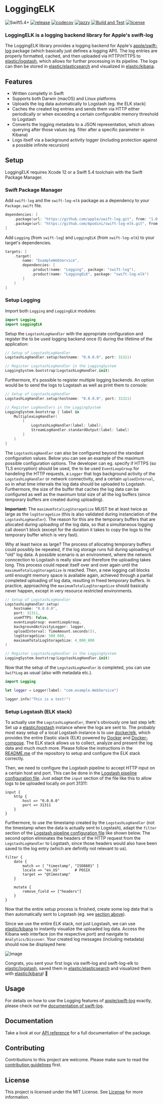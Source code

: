# LoggingELK

![Swift5.4+](https://img.shields.io/badge/Swift-5.4%2B-orange.svg?style=flat)
[![release](https://img.shields.io/github/v/release/Apodini/swift-log-elk.svg?include_prereleases&color=blue)](https://github.com/Apodini/swift-log-elk/releases)
[![codecov](https://codecov.io/gh/Apodini/swift-log-elk/branch/develop/graph/badge.svg?token=M9a8FsTExH)](https://codecov.io/gh/Apodini/swift-log-elk)
[![jazzy](https://raw.githubusercontent.com/Apodini/swift-log-elk/gh-pages/badge.svg)](https://apodini.github.io/swift-log-elk/)
[![Build and Test](https://github.com/Apodini/swift-log-elk/actions/workflows/build-and-test.yml/badge.svg)](https://github.com/Apodini/swift-log-elk/actions/workflows/build-and-test.yml)
[![license](https://img.shields.io/badge/license-MIT-blue.svg)](https://github.com/Apodini/swift-log-elk/blob/master/LICENSE)

### **LoggingELK is a logging backend library for Apple's swift-log**

The LoggingELK library provides a logging backend for Apple's [apple/swift-log](https://github.com/apple/swift-log/) package (which basically just defines a logging API). The log entries are properly formatted, cached, and then uploaded via HTTP/HTTPS to [elastic/logstash](https://github.com/elastic/logstash), which allows for further processing in its pipeline. The logs can then be stored in [elastic/elasticsearch](https://github.com/elastic/elasticsearch) and visualized in [elastic/kibana](https://github.com/elastic/kibana).

## Features
- Written completly in Swift
- Supports both Darwin (macOS) and Linux platforms
- Uploads the log data automatically to Logstash (eg. the ELK stack)
- Caches the created log entries and sends them via HTTP either periodically or when exceeding a certain configurable memory threshold to Logstash
- Converts the logging metadata to a JSON representation, which allows querying after those values (eg. filter after a specific parameter in Kibana)
- Logs itself via a background activity logger (including protection against a possible infinite recursion)

## Setup

LoggingELK requires Xcode 12 or a Swift 5.4 toolchain with the Swift Package Manager. 

### Swift Package Manager

Add `swift-log` and the `swift-log-elk` package as a dependency to your `Package.swift` file.

```swift
dependencies: [
    .package(url: "https://github.com/apple/swift-log.git", from: "1.0.0"),
    .package(url: "https://github.com/Apodini/swift-log-elk.git", from: "0.1.0")
]
```

Add `Logging` (from `swift-log`) and `LoggingELK` (from `swift-log-elk`) to your target's dependencies.

```swift
targets: [
    .target(
        name: "ExampleWebService",
        dependencies: [
            .product(name: "Logging", package: "swift-log"),
            .product(name: "LoggingELK", package: "swift-log-elk")
        ]
    )
]
```

### Setup Logging

Import both `Logging` and `LoggingELK` modules:

```swift
import Logging
import LoggingELK
```

Setup the `LogstashLogHandler` with the appropriate configuration and register the to be used logging backend once (!) during the lifetime of the application:

```swift
// Setup of LogstashLogHandler
LogstashLogHandler.setup(hostname: "0.0.0.0", port: 31311)

// Register LogstashLogHandler in the LoggingSystem
LoggingSystem.bootstrap(LogstashLogHandler.init)
```

Furthermore, it's possible to register multiple logging backends. An option would be to send the logs to Logstash as well as print them to console:

```swift
// Setup of LogstashLogHandler
LogstashLogHandler.setup(hostname: "0.0.0.0", port: 31311)

// Register LogHandlers in the LoggingSystem
LoggingSystem.bootstrap { label in
    MultiplexLogHandler(
        [
            LogstashLogHandler(label: label),
            StreamLogHandler.standardOutput(label: label)
        ]
    ) 
}
```

The `LogstashLogHandler` can also be configured beyond the standard configuration values. Below you can see an example of the maximum possible configuration options. The developer can eg. specify if HTTPS (so TLS encryption) should be used, the to be used `EventLoopGroup` for handeling the HTTP requests, a `Logger` that logs background activity of the `LogstashLogHandler` or network connectivity, and a certain `uploadInterval`, so in what time intervals the log data should be uploaded to Logstash. Furthermore, the size of the buffer that caches the log data can be configured as well as the maximum total size of all the log buffers (since temporary buffers are created during uploading).

**Important:** The `maximumTotalLogStorageSize` MUST be at least twice as large as the `logStorageSize` (this is also validated during instanciation of the `LogstashLogHandler`). The reason for this are the temporary buffers that are allocated during uploading of the log data, so that a simultaneous logging call doesn't block (except for the duration it takes to copy the logs to the temporary buffer which is very fast). 

Why at least twice as large? The process of allocating temporary buffers could possibly be repeated, if the log storage runs full during uploading of "old" log data. A possible scenario is an environment, where the network conncection to Logstash is really slow and therefore the uploading takes long. This process could repeat itself over and over again until the `maximumTotalLogStorageSize` is reached. Then, a new logging call blocks until enought memory space is available again, achieved through a partial completed uploading of log data, resulting in freed temporary buffers. In practice, approaching the `maximumTotalLogStorageSize` should basically never happen, except in very resource restricted environments.

```swift
// Setup of LogstashLogHandler
LogstashLogHandler.setup(
    hostname: "0.0.0.0",
    port: 31311,
    useHTTPS: false,
    eventLoopGroup: eventLoopGroup,
    backgroundActivityLogger: logger,
    uploadInterval: TimeAmount.seconds(5),
    logStorageSize: 500_000,
    maximumTotalLogStorageSize: 4_000_000
)

// Register LogstashLogHandler in the LoggingSystem
LoggingSystem.bootstrap(LogstashLogHandler.init)
```

Now that the setup of the `LogstashLogHandler` is completed, you can use `SwiftLog` as usual (also with metadata etc.). 

```swift
import Logging

let logger = Logger(label: "com.example.WebService")

logger.info("This is a test!")
```

### Setup Logstash (ELK stack)

To actually use the `LogstashLogHandler`, there's obviously one last step left: Set up a [elastic/logstash](https://github.com/elastic/logstash) instance where the logs are sent to. 
The probably most easy setup of a local Logstash instance is to use [docker/elk](https://github.com/deviantony/docker-elk), which provides the entire Elastic stack (ELK) powered by [Docker](https://www.docker.com/) and [Docker-compose](https://docs.docker.com/compose/). The ELK stack allows us to collect, analyze and present the log data and much much more. Please follow the instructions in the [README.me](https://github.com/deviantony/docker-elk#readme) of the repository to setup and configure the ELK stack correctly.

Then, we need to configure the Logstash pipeline to accept HTTP input on a certain host and port. This can be done in the [Logstash pipeline configuration file](https://github.com/deviantony/docker-elk/blob/main/logstash/pipeline/logstash.conf). 
Just adapt the `input` section of the file like this to allow logs to be uploaded locally on port 31311:

```
input {
    http {
        host => "0.0.0.0"
        port => 31311
    }
}
```

Furthermore, to use the timestamp created by the `LogstashLogHandler` (not the timestamp when the data is actually sent to Logstash), adapt the `filter` section of the [Logstash pipeline configuration file](https://github.com/deviantony/docker-elk/blob/main/logstash/pipeline/logstash.conf) like shown below. The second option eliminates the headers of the HTTP request from the `LogstashLogHandler` to Logstash, since those headers would also have been saved to the log entry (which are definitly not relevant to us).

```
filter {
    date {
        match => [ "timestamp", "ISO8601" ]
        locale => "en_US"       # POSIX
        target => "@timestamp"
    }

    mutate {
        remove_field => ["headers"]
    }
}
```

Now that the entire setup process is finished, create some log data that is then automatically sent to Logstash (eg. see [section above](#setup-logging)). 

Since we use the entire ELK stack, not just Logstash, we can use [elastic/kibana](https://github.com/elastic/kibana) to instantly visualize the uploaded log data. Access the Kibana web interface (on the respective port) and navigate to `Analytics/Discover`. Your created log messages (including metadata) should now be displayed here:

![image](https://user-images.githubusercontent.com/25406915/127134981-45e0ce7f-9718-4550-a0b1-e1138e8035e4.png)

Congrats, you sent your first logs via swift-log and swift-log-elk to [elastic/logstash](https://github.com/elastic/logstash), saved them in  [elastic/elasticsearch](https://github.com/elastic/elasticsearch) and visualized them with [elastic/kibana](https://github.com/elastic/kibana)! 🎉

## Usage

For details on how to use the Logging features of [apple/swift-log](https://github.com/apple/swift-log/) exactly, please check out the [documentation of swift-log](https://github.com/apple/swift-log#readme).

## Documentation

Take a look at our [API reference](https://apodini.github.io/swift-log-elk/) for a full documentation of the package.

## Contributing
Contributions to this project are welcome. Please make sure to read the [contribution guidelines](https://github.com/Apodini/.github/blob/release/CONTRIBUTING.md) first.

## License
This project is licensed under the MIT License. See [License](https://github.com/Apodini/swift-log-elk/blob/release/LICENSE) for more information.
